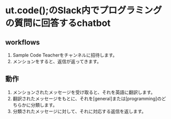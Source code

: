 # ut.code();のSlack内でプログラミングの質問に回答するchatbot

## workflows
1. Sample Code Teacherをチャンネルに招待します。
2. メンションをすると、返信が返ってきます。

## 動作
1. メンションされたメッセージを受け取ると、それを英語に翻訳します。
2. 翻訳されたメッセージをもとに、それを[general]または[programming]のどちらかに分類します。
3. 分類されたメッセージに対して、それに対応する返信を返します。
